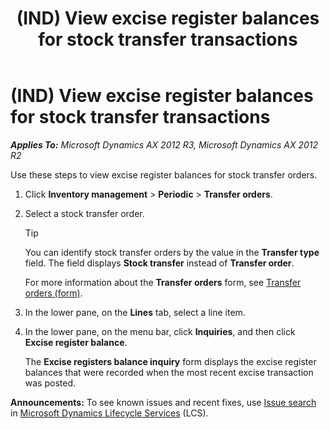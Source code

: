 ﻿---
title: (IND) View excise register balances for stock transfer transactions
TOCTitle: (IND) View excise register balances for stock transfer transactions
ms:assetid: ebe1211b-be23-4041-980e-998129bfc4fd
ms:mtpsurl: https://technet.microsoft.com/en-us/library/JJ710931(v=AX.60)
ms:contentKeyID: 49386343
ms.date: 04/18/2014
mtps_version: v=AX.60
---

# (IND) View excise register balances for stock transfer transactions 


_**Applies To:** Microsoft Dynamics AX 2012 R3, Microsoft Dynamics AX 2012 R2_

Use these steps to view excise register balances for stock transfer orders.

1.  Click **Inventory management** \> **Periodic** \> **Transfer orders**.

2.  Select a stock transfer order.
    

    > [!TIP]
    > <P>You can identify stock transfer orders by the value in the <STRONG>Transfer type</STRONG> field. The field displays <STRONG>Stock transfer</STRONG> instead of <STRONG>Transfer order</STRONG>.</P>

    
    For more information about the **Transfer orders** form, see [Transfer orders (form)](https://technet.microsoft.com/en-us/library/aa634530\(v=ax.60\)).

3.  In the lower pane, on the **Lines** tab, select a line item.

4.  In the lower pane, on the menu bar, click **Inquiries**, and then click **Excise register balance**.
    
    The **Excise registers balance inquiry** form displays the excise register balances that were recorded when the most recent excise transaction was posted.

  
**Announcements:** To see known issues and recent fixes, use [Issue search](http://go.microsoft.com/fwlink/?linkid=389258) in [Microsoft Dynamics Lifecycle Services](http://go.microsoft.com/fwlink/?linkid=306505) (LCS).

